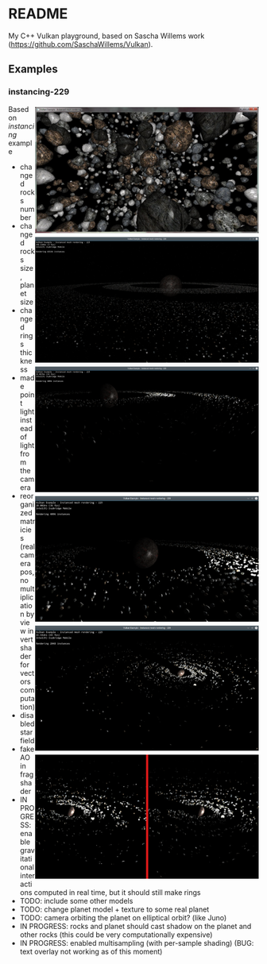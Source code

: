 # README

My C++ Vulkan playground, based on Sascha Willems work (https://github.com/SaschaWillems/Vulkan).

## Examples

### instancing-229

<img src="https://raw.githubusercontent.com/SaschaWillems/Vulkan/master/screenshots/instancing.jpg" width="450px" align="right" vspace="4">

<img src="./results/instancing-229/Zrzut ekranu z 2017-06-04 18-22-43 - playing with number of rocks, planet and rock size, rings thickness.png" width="450px" align="right" vspace="4">

<img src="./results/instancing-229/Zrzut ekranu z 2017-06-19 22-11-05 - made point light instead of light from camera, some fake AO, matricies behave differently.png" width="450px" align="right" vspace="4">

<img src="./results/instancing-229/Zrzut ekranu z 2017-06-20 23-14-34 - added planet shadow.png" width="450px" align="right" vspace="4">

<img src="./results/instancing-229/Zrzut ekranu z 2017-08-16 15-03-31 - more rings, animated light (simple gravity sim on CPU) with object.png" width="450px" align="right" vspace="4">

<img src="./results/instancing-229/Zrzut ekranu z 2017-08-16 23-13-55 - MSAA WITH SAMPLE SHADING.png" width="450px" align="right" vspace="4">

Based on *instancing* example

* changed rocks number
* changed rocks size, planet size
* changed rings thickness
* made point light instead of light from the camera
* reorganized matricies (real camera pos, no multiplication by view in vert shader for vectors computation)
* disabled starfield
* fake AO in frag shader
* IN PROGRESS: enable gravitational interactions computed in real time, but it should still make rings
* TODO: include some other models
* TODO: change planet model + texture to some real planet
* TODO: camera orbiting the planet on elliptical orbit? (like Juno)
* IN PROGRESS: rocks and planet should cast shadow on the planet and other rocks (this could be very computationally expensive)
* IN PROGRESS: enabled multisampling (with per-sample shading) (BUG: text overlay not working as of this moment)
